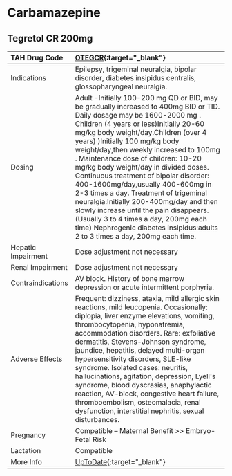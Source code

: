 # Carbamazepine

## Tegretol CR 200mg

| TAH Drug Code      | [OTEGCR](https://www.tahsda.org.tw/drugs/hissearch.php?drug_code=OTEGCR){:target="_blank"}                                                                                                                                                                                                                                                                                                                                                                                                                                                                                                                                                                                                                |
|:-------------------|:----------------------------------------------------------------------------------------------------------------------------------------------------------------------------------------------------------------------------------------------------------------------------------------------------------------------------------------------------------------------------------------------------------------------------------------------------------------------------------------------------------------------------------------------------------------------------------------------------------------------------------------------------------------------------------------------------------|
| Indications        | Epilepsy, trigeminal neuralgia, bipolar disorder, diabetes insipidus centralis, glossopharyngeal neuralgia.                                                                                                                                                                                                                                                                                                                                                                                                                                                                                                                                                                                               |
| Dosing             | Adult -Initially 100-200 mg QD or BID, may be gradually increased to 400mg BID or TID. Daily dosage may be 1600-2000 mg . Children (4 years or less)Initially 20-60 mg/kg body weight/day.Children (over 4 years) )Initially 100 mg/kg body weight/day,then weekly increased to 100mg . Maintenance dose of children: 10-20 mg/kg body weight/day in divided doses. Continuous treatment of bipolar disorder: 400-1600mg/day,usually 400-600mg in 2-3 times a day. Treatment of trigeminal neuralgia:Initially 200-400mg/day and then slowly increase until the pain disappears. (Usually 3 to 4 times a day, 200mg each time) Nephrogenic diabetes insipidus:adults 2 to 3 times a day, 200mg each time. |
| Hepatic Impairment | Dose adjustment not necessary                                                                                                                                                                                                                                                                                                                                                                                                                                                                                                                                                                                                                                                                             |
| Renal Impairment   | Dose adjustment not necessary                                                                                                                                                                                                                                                                                                                                                                                                                                                                                                                                                                                                                                                                             |
| Contraindications  | AV block. History of bone marrow depression or acute intermittent porphyria.                                                                                                                                                                                                                                                                                                                                                                                                                                                                                                                                                                                                                              |
| Adverse Effects    | Frequent: dizziness, ataxia, mild allergic skin reactions, mild leucopenia. Occasionally: diplopia, liver enzyme elevations, vomiting, thrombocytopenia, hyponatremia, accommodation disorders. Rare: exfoliative dermatitis, Stevens-Johnson syndrome, jaundice, hepatitis, delayed multi-organ hypersensitivity disorders, SLE-like syndrome. Isolated cases: neuritis, hallucinations, agitation, depression, Lyell's syndrome, blood dyscrasias, anaphylactic reaction, AV-block, congestive heart failure, thromboembolism, osteomalacia, renal dysfunction, interstitial nephritis, sexual disturbances.                                                                                            |
| Pregnancy          | Compatible – Maternal Benefit >> Embryo-Fetal Risk                                                                                                                                                                                                                                                                                                                                                                                                                                                                                                                                                                                                                                                        |
| Lactation          | Compatible                                                                                                                                                                                                                                                                                                                                                                                                                                                                                                                                                                                                                                                                                                |
| More Info          | [UpToDate](https://www.uptodate.com/contents/carbamazepine-drug-information){:target="_blank"}                                                                                                                                                                                                                                                                                                                                                                                                                                                                                                                                                                                                            |

